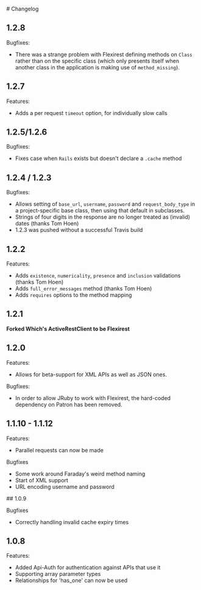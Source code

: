 # Changelog

## 1.2.8

Bugfixes:

- There was a strange problem with Flexirest defining methods on `Class` rather than on the specific class (which only presents itself when another class in the application is making use of `method_missing`).

## 1.2.7

Features:

- Adds a per request `timeout` option, for individually slow calls

## 1.2.5/1.2.6

Bugfixes:

- Fixes case when `Rails` exists but doesn't declare a `.cache` method

## 1.2.4 / 1.2.3

Bugfixes:

- Allows setting of `base_url`, `username`, `password` and `request_body_type` in a project-specific base class, then using that default in subclasses.
- Strings of four digits in the response are no longer treated as (invalid) dates (thanks Tom Hoen)
- 1.2.3 was pushed without a successful Travis build

## 1.2.2

Features:

- Adds `existence`, `numericality`, `presence` and `inclusion` validations (thanks Tom Hoen)
- Adds `full_error_messages` method (thanks Tom Hoen)
- Adds `requires` options to the method mapping

## 1.2.1

**Forked Which's ActiveRestClient to be Flexirest**

## 1.2.0

Features:

- Allows for beta-support for XML APIs as well as JSON ones.

Bugfixes:

- In order to allow JRuby to work with Flexirest, the hard-coded dependency on Patron has been removed.

## 1.1.10 - 1.1.12

Features:

- Parallel requests can now be made

Bugfixes

- Some work around Faraday's weird method naming
- Start of XML support
- URL encoding username and password

## 1.0.9

Bugfixes

- Correctly handling invalid cache expiry times

## 1.0.8

Features:

- Added Api-Auth for authentication against APIs that use it
- Supporting array parameter types
- Relationships for 'has_one' can now be used
